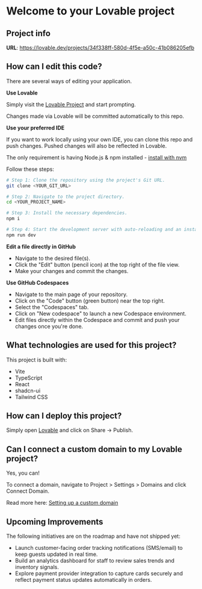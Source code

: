 # Welcome to your Lovable project

## Project info

**URL**: https://lovable.dev/projects/34f338ff-580d-4f5e-a50c-41b086205efb

## How can I edit this code?

There are several ways of editing your application.

**Use Lovable**

Simply visit the [Lovable Project](https://lovable.dev/projects/34f338ff-580d-4f5e-a50c-41b086205efb) and start prompting.

Changes made via Lovable will be committed automatically to this repo.

**Use your preferred IDE**

If you want to work locally using your own IDE, you can clone this repo and push changes. Pushed changes will also be reflected in Lovable.

The only requirement is having Node.js & npm installed - [install with nvm](https://github.com/nvm-sh/nvm#installing-and-updating)

Follow these steps:

```sh
# Step 1: Clone the repository using the project's Git URL.
git clone <YOUR_GIT_URL>

# Step 2: Navigate to the project directory.
cd <YOUR_PROJECT_NAME>

# Step 3: Install the necessary dependencies.
npm i

# Step 4: Start the development server with auto-reloading and an instant preview.
npm run dev
```

**Edit a file directly in GitHub**

- Navigate to the desired file(s).
- Click the "Edit" button (pencil icon) at the top right of the file view.
- Make your changes and commit the changes.

**Use GitHub Codespaces**

- Navigate to the main page of your repository.
- Click on the "Code" button (green button) near the top right.
- Select the "Codespaces" tab.
- Click on "New codespace" to launch a new Codespace environment.
- Edit files directly within the Codespace and commit and push your changes once you're done.

## What technologies are used for this project?

This project is built with:

- Vite
- TypeScript
- React
- shadcn-ui
- Tailwind CSS

## How can I deploy this project?

Simply open [Lovable](https://lovable.dev/projects/34f338ff-580d-4f5e-a50c-41b086205efb) and click on Share -> Publish.

## Can I connect a custom domain to my Lovable project?

Yes, you can!

To connect a domain, navigate to Project > Settings > Domains and click Connect Domain.

Read more here: [Setting up a custom domain](https://docs.lovable.dev/tips-tricks/custom-domain#step-by-step-guide)

## Upcoming Improvements

The following initiatives are on the roadmap and have not shipped yet:

- Launch customer-facing order tracking notifications (SMS/email) to keep guests updated in real time.
- Build an analytics dashboard for staff to review sales trends and inventory signals.
- Explore payment provider integration to capture cards securely and reflect payment status updates automatically in orders.
